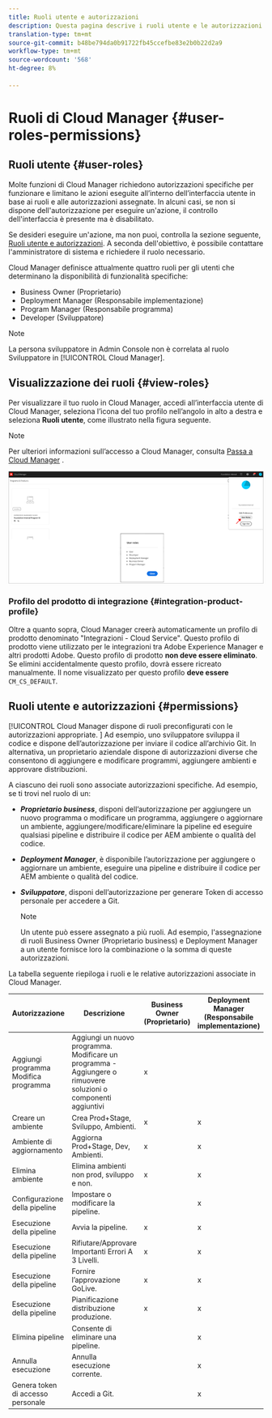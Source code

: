 ```yaml
---
title: Ruoli utente e autorizzazioni
description: Questa pagina descrive i ruoli utente e le autorizzazioni. Segui questa pagina per scoprire come aggiungere utenti e assegnarli ai ruoli di Cloud Manager.
translation-type: tm+mt
source-git-commit: b48be794da0b91722fb45ccefbe83e2b0b22d2a9
workflow-type: tm+mt
source-wordcount: '568'
ht-degree: 8%

---
```



# Ruoli di Cloud Manager {#user-roles-permissions}

## Ruoli utente {#user-roles}

Molte funzioni di Cloud Manager richiedono autorizzazioni specifiche per funzionare e limitano le azioni eseguite all’interno dell’interfaccia utente in base ai ruoli e alle autorizzazioni assegnate. In alcuni casi, se non si dispone dell&#39;autorizzazione per eseguire un&#39;azione, il controllo dell&#39;interfaccia è presente ma è disabilitato.

Se desideri eseguire un&#39;azione, ma non puoi, controlla la sezione seguente, [Ruoli utente e autorizzazioni](#permissions). A seconda dell&#39;obiettivo, è possibile contattare l&#39;amministratore di sistema e richiedere il ruolo necessario.

Cloud Manager definisce attualmente quattro ruoli per gli utenti che determinano la disponibilità di funzionalità specifiche:

* Business Owner (Proprietario)
* Deployment Manager (Responsabile implementazione)
* Program Manager (Responsabile programma)
* Developer (Sviluppatore)

>[!NOTE]
>La persona sviluppatore in Admin Console non è correlata al ruolo Sviluppatore in [!UICONTROL Cloud Manager].

## Visualizzazione dei ruoli {#view-roles}

Per visualizzare il tuo ruolo in Cloud Manager, accedi all’interfaccia utente di Cloud Manager, seleziona l’icona del tuo profilo nell’angolo in alto a destra e seleziona **Ruoli utente**, come illustrato nella figura seguente.

>[!NOTE]
>Per ulteriori informazioni sull’accesso a Cloud Manager, consulta [Passa a Cloud Manager](/help/onboarding/what-is-required/navigate-to-cloud-manager.md) .

![](/help/onboarding/what-is-required/assets/admin-console-9.png)

### Profilo del prodotto di integrazione {#integration-product-profile}

Oltre a quanto sopra, Cloud Manager creerà automaticamente un profilo di prodotto denominato &quot;Integrazioni - Cloud Service&quot;. Questo profilo di prodotto viene utilizzato per le integrazioni tra Adobe Experience Manager e altri prodotti Adobe. Questo profilo di prodotto **non deve essere eliminato**. Se elimini accidentalmente questo profilo, dovrà essere ricreato manualmente. Il nome visualizzato per questo profilo **deve essere** `CM_CS_DEFAULT`.


## Ruoli utente e autorizzazioni {#permissions}

[!UICONTROL Cloud Manager dispone di ruoli preconfigurati con le autorizzazioni appropriate. ] Ad esempio, uno sviluppatore sviluppa il codice e dispone dell’autorizzazione per inviare il codice all’archivio Git. In alternativa, un proprietario aziendale dispone di autorizzazioni diverse che consentono di aggiungere e modificare programmi, aggiungere ambienti e approvare distribuzioni.

A ciascuno dei ruoli sono associate autorizzazioni specifiche. Ad esempio, se ti trovi nel ruolo di un:

* ***Proprietario business***, disponi dell’autorizzazione per aggiungere un nuovo programma o modificare un programma, aggiungere o aggiornare un ambiente, aggiungere/modificare/eliminare la pipeline ed eseguire qualsiasi pipeline e distribuire il codice per AEM ambiente o qualità del codice.

* ***Deployment Manager***, è disponibile l’autorizzazione per aggiungere o aggiornare un ambiente, eseguire una pipeline e distribuire il codice per AEM ambiente o qualità del codice.

* ***Sviluppatore***, disponi dell’autorizzazione per generare Token di accesso personale per accedere a Git.

   >[!NOTE]
   > Un utente può essere assegnato a più ruoli. Ad esempio, l&#39;assegnazione di ruoli Business Owner (Proprietario business) e Deployment Manager a un utente fornisce loro la combinazione o la somma di queste autorizzazioni.


La tabella seguente riepiloga i ruoli e le relative autorizzazioni associate in Cloud Manager.

| Autorizzazione | Descrizione | Business Owner (Proprietario) | Deployment Manager (Responsabile implementazione) | Program Manager (Responsabile programma) | Developer (Sviluppatore) |
|--- |--- |--- |--- |--- |--- |
| Aggiungi programma<br>Modifica programma | Aggiungi un nuovo programma.<br>Modificare un programma - Aggiungere o rimuovere soluzioni o componenti aggiuntivi | x |  |  |  |
| Creare un ambiente | Crea Prod+Stage, Sviluppo, Ambienti. | x | x |  |  |
| Ambiente di aggiornamento | Aggiorna Prod+Stage, Dev, Ambienti. | x | x |  |  |
| Elimina ambiente | Elimina ambienti non prod, sviluppo e non. | x | x |  |  |
| Configurazione della pipeline | Impostare o modificare la pipeline. |  | x |  |  |
| Esecuzione della pipeline | Avvia la pipeline. | x | x |  |  |
| Esecuzione della pipeline | Rifiutare/Approvare Importanti Errori A 3 Livelli. | x | x | x |  |
| Esecuzione della pipeline | Fornire l’approvazione GoLive. | x | x | x |  |
| Esecuzione della pipeline | Pianificazione distribuzione produzione. | x | x | x |  |
| Elimina pipeline | Consente di eliminare una pipeline. |  | x |  |  |
| Annulla esecuzione | Annulla esecuzione corrente. |  | x |  |  |
| Genera token di accesso personale | Accedi a Git. |  | x |  | x |

